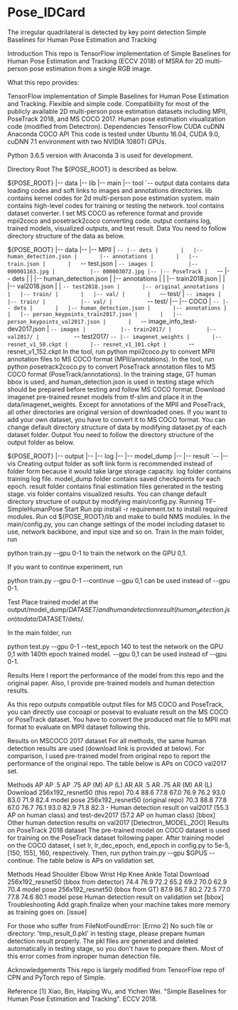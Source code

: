 # Pose_IDCard
The irregular quadrilateral is detected by key point detection
Simple Baselines for Human Pose Estimation and Tracking
 

Introduction
This repo is TensorFlow implementation of Simple Baselines for Human Pose Estimation and Tracking (ECCV 2018) of MSRA for 2D multi-person pose estimation from a single RGB image.

What this repo provides:

TensorFlow implementation of Simple Baselines for Human Pose Estimation and Tracking.
Flexible and simple code.
Compatibility for most of the publicly available 2D multi-person pose estimation datasets including MPII, PoseTrack 2018, and MS COCO 2017.
Human pose estimation visualization code (modified from Detectron).
Dependencies
TensorFlow
CUDA
cuDNN
Anaconda
COCO API
This code is tested under Ubuntu 16.04, CUDA 9.0, cuDNN 7.1 environment with two NVIDIA 1080Ti GPUs.

Python 3.6.5 version with Anaconda 3 is used for development.

Directory
Root
The ${POSE_ROOT} is described as below.

${POSE_ROOT}
|-- data
|-- lib
|-- main
|-- tool
`-- output
data contains data loading codes and soft links to images and annotations directories.
lib contains kernel codes for 2d multi-person pose estimation system.
main contains high-level codes for training or testing the network.
tool contains dataset converter. I set MS COCO as reference format and provide mpii2coco and posetrack2coco converting code.
output contains log, trained models, visualized outputs, and test result.
Data
You need to follow directory structure of the data as below.

${POSE_ROOT}
|-- data
|-- |-- MPII
|   `-- |-- dets
|       |   |-- human_detection.json
|       |-- annotations
|       |   |-- train.json
|       |   `-- test.json
|       `-- images
|           |-- 000001163.jpg
|           |-- 000003072.jpg
|-- |-- PoseTrack
|   `-- |-- dets
|       |   |-- human_detection.json
|       |-- annotations
|       |   |-- train2018.json
|       |   |-- val2018.json
|       |   `-- test2018.json
|       |-- original_annotations
|       |   |-- train/
|       |   |-- val/
|       |   `-- test/
|       `-- images
|           |-- train/
|           |-- val/
|           `-- test/
|-- |-- COCO
|   `-- |-- dets
|       |   |-- human_detection.json
|       |-- annotations
|       |   |-- person_keypoints_train2017.json
|       |   |-- person_keypoints_val2017.json
|       |   `-- image_info_test-dev2017.json
|       `-- images
|           |-- train2017/
|           |-- val2017/
|           `-- test2017/
`-- |-- imagenet_weights
|       |-- resnet_v1_50.ckpt
|       |-- resnet_v1_101.ckpt
|       `-- resnet_v1_152.ckpt
In the tool, run python mpii2coco.py to convert MPII annotation files to MS COCO format (MPII/annotations).
In the tool, run python posetrack2coco.py to convert PoseTrack annotation files to MS COCO format (PoseTrack/annotations).
In the training stage, GT human bbox is used, and human_detection.json is used in testing stage which should be prepared before testing and follow MS COCO format.
Download imagenet pre-trained resnet models from tf-slim and place it in the data/imagenet_weights.
Except for annotations of the MPII and PoseTrack, all other directories are original version of downloaded ones.
If you want to add your own dataset, you have to convert it to MS COCO format.
You can change default directory structure of data by modifying dataset.py of each dataset folder.
Output
You need to follow the directory structure of the output folder as below.

${POSE_ROOT}
|-- output
|-- |-- log
|-- |-- model_dump
|-- |-- result
`-- |-- vis
Creating output folder as soft link form is recommended instead of folder form because it would take large storage capacity.
log folder contains training log file.
model_dump folder contains saved checkpoints for each epoch.
result folder contains final estimation files generated in the testing stage.
vis folder contains visualized results.
You can change default directory structure of output by modifying main/config.py.
Running TF-SimpleHumanPose
Start
Run pip install -r requirement.txt to install required modules.
Run cd ${POSE_ROOT}/lib and make to build NMS modules.
In the main/config.py, you can change settings of the model including dataset to use, network backbone, and input size and so on.
Train
In the main folder, run

python train.py --gpu 0-1
to train the network on the GPU 0,1.

If you want to continue experiment, run

python train.py --gpu 0-1 --continue
--gpu 0,1 can be used instead of --gpu 0-1.

Test
Place trained model at the output/model_dump/$DATASET/ and human detection result (human_detection.json) to data/$DATASET/dets/.

In the main folder, run

python test.py --gpu 0-1 --test_epoch 140
to test the network on the GPU 0,1 with 140th epoch trained model. --gpu 0,1 can be used instead of --gpu 0-1.

Results
Here I report the performance of the model from this repo and the original paper. Also, I provide pre-trained models and human detection results.

As this repo outputs compatible output files for MS COCO and PoseTrack, you can directly use cocoapi or poseval to evaluate result on the MS COCO or PoseTrack dataset. You have to convert the produced mat file to MPII mat format to evaluate on MPII dataset following this.

Results on MSCOCO 2017 dataset
For all methods, the same human detection results are used (download link is provided at below). For comparison, I used pre-trained model from original repo to report the performance of the original repo. The table below is APs on COCO val2017 set.

Methods	AP	AP .5	AP .75	AP (M)	AP (L)	AR	AR .5	AR .75	AR (M)	AR (L)	Download
256x192_resnet50
(this repo)	70.4	88.6	77.8	67.0	76.9	76.2	93.0	83.0	71.9	82.4	model
pose
256x192_resnet50
(original repo)	70.3	88.8	77.8	67.0	76.7	76.1	93.0	82.9	71.8	82.3	-
Human detection result on val2017 (55.3 AP on human class) and test-dev2017 (57.2 AP on human class) [bbox]
Other human detection results on val2017 [Detectron_MODEL_ZOO]
Results on PoseTrack 2018 dataset
The pre-trained model on COCO dataset is used for training on the PoseTrack dataset following paper. After training model on the COCO dataset, I set lr, lr_dec_epoch, end_epoch in config.py to 5e-5, [150, 155], 160, respectively. Then, run python train.py --gpu $GPUS --continue. The table below is APs on validation set.

Methods	Head	Shoulder	Elbow	Wrist	Hip	Knee	Ankle	Total	Download
256x192_resnet50
(bbox from detector)	74.4	76.9	72.2	65.2	69.2	70.0	62.9	70.4	model
pose
256x192_resnet50
(bbox from GT)	87.9	86.7	80.2	72.5	77.0	77.8	74.6	80.1	model
pose
Human detection result on validation set [bbox]
Troubleshooting
Add graph.finalize when your machine takes more memory as training goes on. [issue]

For those who suffer from FileNotFoundError: [Errno 2] No such file or directory: 'tmp_result_0.pkl' in testing stage, please prepare human detection result properly. The pkl files are generated and deleted automatically in testing stage, so you don't have to prepare them. Most of this error comes from inproper human detection file.

Acknowledgements
This repo is largely modified from TensorFlow repo of CPN and PyTorch repo of Simple.

Reference
[1] Xiao, Bin, Haiping Wu, and Yichen Wei. "Simple Baselines for Human Pose Estimation and Tracking". ECCV 2018.
